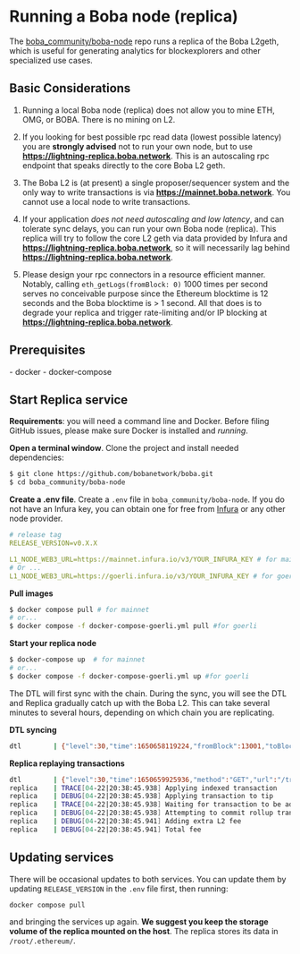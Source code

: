 # Running a Boba node (replica)

The [boba_community/boba-node](../../boba_community/boba-node) repo runs a replica of the Boba L2geth, which is useful for generating analytics for blockexplorers and other specialized use cases.

## Basic Considerations

1. Running a local Boba node (replica) does not allow you to mine ETH, OMG, or BOBA. There is no mining on L2.

2. If you looking for best possible rpc read data (lowest possible latency) you are **strongly advised** not to run your own node, but to use **https://lightning-replica.boba.network**. This is an autoscaling rpc endpoint that speaks directly to the core Boba L2 geth.

3. The Boba L2 is (at present) a single proposer/sequencer system and the only way to write transactions is via **https://mainnet.boba.network**. You cannot use a local node to write transactions.

4. If your application _does not need autoscaling and low latency_, and can tolerate sync delays, you can run your own Boba node (replica). This replica will try to follow the core L2 geth via data provided by Infura and **https://lightning-replica.boba.network**, so it will necessarily lag behind **https://lightning-replica.boba.network**.

5. Please design your rpc connectors in a resource efficient manner. Notably, calling `eth_getLogs(fromBlock: 0)` 1000 times per second serves no conceivable purpose since the Ethereum blocktime is 12 seconds and the Boba blocktime is > 1 second. All that does is to degrade your replica and trigger rate-limiting and/or IP blocking at **https://lightning-replica.boba.network**.

## Prerequisites

\- docker
\- docker-compose

## Start Replica service

**Requirements**: you will need a command line and Docker. Before filing GitHub issues, please make sure Docker is installed and *running*.

**Open a terminal window**. Clone the project and install needed dependencies:

```bash
$ git clone https://github.com/bobanetwork/boba.git
$ cd boba_community/boba-node
```

**Create a .env file**. Create a  `.env` file in `boba_community/boba-node`.  If you do not have an Infura key, you can obtain one for free from [Infura](https://infura.io) or any other node provider.

```yaml
# release tag
RELEASE_VERSION=v0.X.X

L1_NODE_WEB3_URL=https://mainnet.infura.io/v3/YOUR_INFURA_KEY # for mainnet
# Or ...
L1_NODE_WEB3_URL=https://goerli.infura.io/v3/YOUR_INFURA_KEY # for goerli
```

**Pull images**

```bash
$ docker compose pull # for mainnet
# or...
$ docker compose -f docker-compose-goerli.yml pull #for goerli
```

**Start your replica node**

```bash
$ docker-compose up  # for mainnet
# or...
$ docker compose -f docker-compose-goerli.yml up #for goerli
```

The DTL will first sync with the chain. During the sync, you will see the DTL and Replica gradually catch up with the Boba L2. This can take several minutes to several hours, depending on which chain you are replicating.

**DTL syncing**

```bash
dtl        | {"level":30,"time":1650658119224,"fromBlock":13001,"toBlock":14001,"msg":"Synchronizing unconfirmed transactions from Layer 2 (Optimism)"}
```

**Replica replaying transactions**

```bash
dtl        | {"level":30,"time":1650659925936,"method":"GET","url":"/transaction/index/8074?backend=l2","elapsed":0,"msg":"Served HTTP Request"}
replica    | TRACE[04-22|20:38:45.938] Applying indexed transaction             index=8074
replica    | DEBUG[04-22|20:38:45.938] Applying transaction to tip              index=8074  hash=0x6ae363fcfe8ef71f115d643844b0bed340e95f8a9ec311b466f952b38c94b18b origin=sequencer
replica    | TRACE[04-22|20:38:45.938] Waiting for transaction to be added to chain hash=0x6ae363fcfe8ef71f115d643844b0bed340e95f8a9ec311b466f952b38c94b18b
replica    | DEBUG[04-22|20:38:45.938] Attempting to commit rollup transaction  hash=0x6ae363fcfe8ef71f115d643844b0bed340e95f8a9ec311b466f952b38c94b18b
replica    | DEBUG[04-22|20:38:45.941] Adding extra L2 fee                      extra-l2-fee=543000000000
replica    | DEBUG[04-22|20:38:45.941] Total fee                                total-fee=500543000000000
```

## Updating services

There will be occasional updates to both services. You can update them by updating `RELEASE_VERSION` in the `.env` file first, then running:

```bash
docker compose pull
```

and bringing the services up again. **We suggest you keep the storage volume of the replica mounted on the host**. The replica stores its data in `/root/.ethereum/`.
